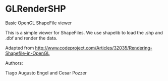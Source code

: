# GLRenderSHP
Basic OpenGL ShapeFile viewer

This is a simple viewer for ShapeFiles. We use shapelib to load the .shp and .dbf and render the data.

Adapted from http://www.codeproject.com/Articles/32035/Rendering-Shapefile-in-OpenGL

Authors:

Tiago Augusto Engel and Cesar Pozzer
